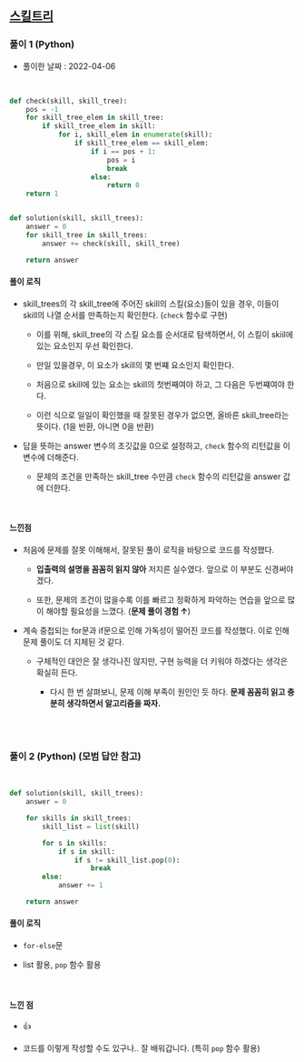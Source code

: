 ## <a href="https://programmers.co.kr/learn/courses/30/lessons/49993">스킬트리</a>

### 풀이 1 (Python)

- 풀이한 날짜 : 2022-04-06

<br/>

```python
def check(skill, skill_tree):
    pos = -1
    for skill_tree_elem in skill_tree:
        if skill_tree_elem in skill:
            for i, skill_elem in enumerate(skill):
                if skill_tree_elem == skill_elem:
                    if i == pos + 1:
                        pos = i
                        break
                    else:
                        return 0
    return 1


def solution(skill, skill_trees):
    answer = 0
    for skill_tree in skill_trees:
        answer += check(skill, skill_tree)

    return answer
```

#### 풀이 로직

- skill_trees의 각 skill_tree에 주어진 skill의 스킬(요소)들이 있을 경우, 이들이 skill의 나열 순서를 만족하는지 확인한다. (<code>check</code> 함수로 구현)

  - 이를 위해, skill_tree의 각 스킬 요소를 순서대로 탐색하면서, 이 스킬이 skiil에 있는 요소인지 우선 확인한다.

  - 만일 있을경우, 이 요소가 skill의 몇 번쨰 요소인지 확인한다.

  - 처음으로 skill에 있는 요소는 skill의 첫번째여야 하고, 그 다음은 두번쨰여야 한다.

  - 이런 식으로 일일이 확인했을 때 잘못된 경우가 없으면, 올바른 skill_tree라는 뜻이다. (1을 반환, 아니면 0을 반환)

- 답을 뜻하는 answer 변수의 초깃값을 0으로 설정하고, <code>check</code> 함수의 리턴값을 이 변수에 더해준다.

  - 문제의 조건을 만족하는 skill_tree 수만큼 <code>check</code> 함수의 리턴값을 answer 값에 더한다.

<br/>

#### 느낀점

- 처음에 문제를 잘못 이해해서, 잘못된 풀이 로직을 바탕으로 코드를 작성했다.

  - <strong>입출력의 설명을 꼼꼼히 읽지 않아</strong> 저지른 실수였다. 앞으로 이 부분도 신경써야겠다.

  - 또한, 문제의 조건이 많을수록 이를 빠르고 정확하게 파악하는 연습을 앞으로 많이 해야할 필요성을 느꼈다. (<strong>문제 풀이 경험 ↑</strong>)

- 계속 중첩되는 for문과 if문으로 인해 가독성이 떨어진 코드를 작성했다. 이로 인해 문제 풀이도 더 지체된 것 같다.

  - 구체적인 대안은 잘 생각나진 않지만, 구현 능력을 더 키워야 하겠다는 생각은 확실히 든다.

    - 다시 한 번 살펴보니, 문제 이해 부족이 원인인 듯 하다. <strong>문제 꼼꼼히 읽고 충분히 생각하면서 알고리즘을 짜자.</strong>

<br/><br/>

### 풀이 2 (Python) (모범 답안 참고)

<br/>

```python
def solution(skill, skill_trees):
    answer = 0

    for skills in skill_trees:
        skill_list = list(skill)

        for s in skills:
            if s in skill:
                if s != skill_list.pop(0):
                    break
        else:
            answer += 1

    return answer
```

#### 풀이 로직

- <code>for-else</code>문

- list 활용, <code>pop</code> 함수 활용

<br/>

#### 느낀 점

- 👍

- 코드를 이렇게 작성할 수도 있구나.. 잘 배워갑니다. (특히 <code>pop</code> 함수 활용)
